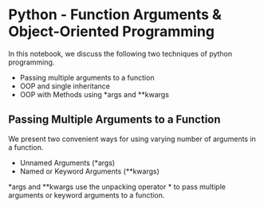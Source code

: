 # Python - Function Arguments & Object-Oriented Programming

In this notebook, we discuss the following two techniques of python programming.
- Passing multiple arguments to a function
- OOP and single inheritance
- OOP with Methods using \*args and \**kwargs


## Passing Multiple Arguments to a Function

We present two convenient ways for using varying number of arguments in a function.
- Unnamed Arguments (\*args)
- Named or Keyword Arguments (\**kwargs)

\*args and \**kwargs use the unpacking operator * to pass multiple arguments or keyword arguments to a function. 

